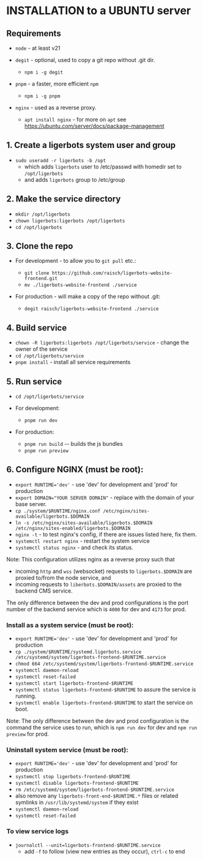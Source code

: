 # INSTALLATION to a UBUNTU server

## Requirements

- `node` - at least v21

- `degit` - optional, used to copy a git repo without .git dir.
  - `npm i -g degit`

- `pnpm` - a faster, more efficient `npm`
  - `npm i -g pnpm`

- `nginx` - used as a reverse proxy.
  - `apt install nginx` - for more on `apt` see https://ubuntu.com/server/docs/package-management

## 1. Create a ligerbots system user and group

- `sudo useradd -r ligerbots -b /opt`
  - which adds `ligerbots` user to /etc/passwd with homedir set to `/opt/ligerbots`
  - and adds `ligerbots` group to /etc/group

## 2. Make the service directory

- `mkdir /opt/ligerbots`
- `chown ligerbots:ligerbots /opt/ligerbots`
- `cd /opt/ligerbots`

## 3. Clone the repo

- For development - to allow you to `git pull` etc.:
  - `git clone https://github.com/raisch/ligerbots-website-frontend.git`
  - `mv ./ligerbots-website-frontend ./service`

- For production - will make a copy of the repo without .git:
  - `degit raisch/ligerbots-website-frontend ./service`

## 4. Build service

- `chown -R ligerbots:ligerbots /opt/ligerbots/service` - change the owner of the service
- `cd /opt/ligerbots/service`
- `pnpm install` - install all service requirements

## 5. Run service

- `cd /opt/ligerbots/service`

- For development:
  - `pnpm run dev`

- For production:
  - `pnpm run build` -- builds the js bundles
  - `pnpm run preview`

## 6. Configure NGINX (must be root):

- `export RUNTIME='dev'` - use 'dev' for development and 'prod' for production
- `export DOMAIN="YOUR SERVER DOMAIN"` - replace with the domain of your base server.
- `cp ./system/$RUNTIME/nginx.conf /etc/nginx/sites-available/ligerbots.$DOMAIN`
- `ln -s /etc/nginx/sites-available/ligerbots.$DOMAIN /etc/nginx/sites-enabled/ligerbots.$DOMAIN`
- `nginx -t` - to test nginx's config, if there are issues listed here, fix them.
- `systemctl restart nginx` - restart the system service
- `systemctl status nginx` - and check its status.

Note: This configuration utilizes nginx as a reverse proxy such that
- incoming `http` and `wss` (websocket) requests to `ligerbots.$DOMAIN` are proxied to/from the node service, and
- incoming requests to `liberbots.$DOMAIN/assets` are proxied to the backend CMS service.

The only difference between the dev and prod configurations is the port number of the backend service
which is `4000` for dev and `4173` for prod.

### Install as a system service (must be root):

- `export RUNTIME='dev'` - use 'dev' for development and 'prod' for production
- `cp ./system/$RUNTIME/systemd.ligerbots.service /etc/systemd/system/ligerbots-frontend-$RUNTIME.service`
- `chmod 664 /etc/systemd/system/ligerbots-frontend-$RUNTIME.service`
- `systemctl daemon-reload`
- `systemctl reset-failed`
- `systemctl start ligerbots-frontend-$RUNTIME`
- `systemctl status ligerbots-frontend-$RUNTIME` to assure the service is running.
- `systemctl enable ligerbots-frontend-$RUNTIME` to start the service on boot.

Note: The only difference between the dev and prod configuration is the command the service uses to run,
which is `npm run dev` for dev and `npm run preview` for prod.

### Uninstall system service (must be root):
- `export RUNTIME='dev'` - use 'dev' for development and 'prod' for production
- `systemctl stop ligerbots-frontend-$RUNTIME`
- `systemctl disable ligerbots-frontend-$RUNTIME`
- `rm /etc/systemd/system/ligerbots-frontend-$RUNTIME.service`
- also remove any `ligerbots-front-end-$RUNTIME.*` files or related symlinks in `/usr/lib/systemd/system`  if they exist
- `systemctl daemon-reload`
- `systemctl reset-failed`

### To view service logs
- `journalctl --unit=ligerbots-frontend-$RUNTIME.service`
  - add `-f` to follow (view new entries as they occur), `ctrl-c` to end